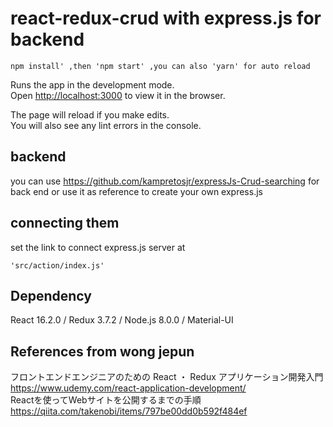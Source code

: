# react-redux-crud with express.js for backend

  `npm install' ,then 'npm start' ,you can also 'yarn' for auto reload `

Runs the app in the development mode.<br>
Open [http://localhost:3000](http://localhost:3000) to view it in the browser.

The page will reload if you make edits.<br>
You will also see any lint errors in the console.

## backend
you can use https://github.com/kampretosjr/expressJs-Crud-searching for back end
or use it as reference to create your own express.js 

## connecting them
set the link to connect express.js server at 

    'src/action/index.js' 

## Dependency
React 16.2.0 / Redux 3.7.2 / Node.js 8.0.0 / Material-UI

## References from wong jepun
フロントエンドエンジニアのための React ・ Redux アプリケーション開発入門  
https://www.udemy.com/react-application-development/  
Reactを使ってWebサイトを公開するまでの手順  
https://qiita.com/takenobi/items/797be00dd0b592f484ef
